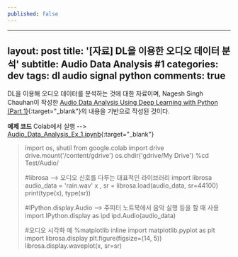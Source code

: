 ```yaml
---
published: false
---
```

---
layout: post
title: '[자료] DL을 이용한 오디오 데이터 분석'
subtitle: Audio Data Analysis #1
categories: dev
tags: dl audio signal python
comments: true
---
DL을 이용해 오디오 데이터를 분석하는 것에 대한 자료이며, Nagesh Singh Chauhan이 작성한 [Audio Data Analysis Using Deep Learning with Python (Part 1)](https://www.kdnuggets.com/2020/02/audio-data-analysis-deep-learning-python-part-1.html){:target="_blank"}의 내용을 기반으로 작성된 것이다.

**예제 코드** Colab에서 실행 --> [Audio_Data_Analysis_Ex_1.ipynb](https://colab.research.google.com/github/AIWithDaddy/AIWithDaddy.github.io/blob/master/code/Audio_Data_Analysis_Ex_1.ipynb){:target="_blank"}

> import os, shutil
> from google.colab import drive
> drive.mount('/content/gdrive')
> os.chdir('gdrive/My Drive')
> %cd Test/Audio/
>
> #librosa --> 오디오 신호를 다루는 대표적인 라이브러리
> import librosa
> audio_data = 'rain.wav'
> x , sr = librosa.load(audio_data, sr=44100)
> print(type(x), type(sr))
>
> #IPython.display.Audio --> 주피터 노트북에서 음악 실행 등을 할 때 사용
> import IPython.display as ipd
> ipd.Audio(audio_data)
>
> #오디오 시각화 예
> %matplotlib inline
> import matplotlib.pyplot as plt
> import librosa.display
> plt.figure(figsize=(14, 5))
> librosa.display.waveplot(x, sr=sr)


